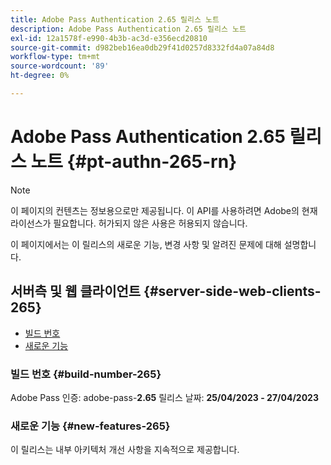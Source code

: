 ```yaml
---
title: Adobe Pass Authentication 2.65 릴리스 노트
description: Adobe Pass Authentication 2.65 릴리스 노트
exl-id: 12a1578f-e990-4b3b-ac3d-e356ecd20810
source-git-commit: d982beb16ea0db29f41d0257d8332fd4a07a84d8
workflow-type: tm+mt
source-wordcount: '89'
ht-degree: 0%

---
```


# Adobe Pass Authentication 2.65 릴리스 노트 {#pt-authn-265-rn}

>[!NOTE]
>
>이 페이지의 컨텐츠는 정보용으로만 제공됩니다. 이 API를 사용하려면 Adobe의 현재 라이선스가 필요합니다. 허가되지 않은 사용은 허용되지 않습니다.

이 페이지에서는 이 릴리스의 새로운 기능, 변경 사항 및 알려진 문제에 대해 설명합니다.

## 서버측 및 웹 클라이언트 {#server-side-web-clients-265}

* [빌드 번호](#build-number-265)
* [새로운 기능](#new-features-265)

### 빌드 번호 {#build-number-265}

Adobe Pass 인증: adobe-pass-**2.65**
릴리스 날짜: **25/04/2023 - 27/04/2023**

### 새로운 기능 {#new-features-265}

이 릴리스는 내부 아키텍처 개선 사항을 지속적으로 제공합니다.
